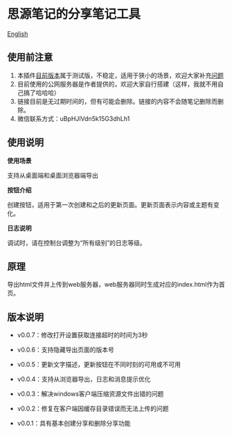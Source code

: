 # 思源笔记的分享笔记工具

[English](./README.md)

## 使用前注意

1. 本插件[目前版本](https://github.com/tengfei-xy/siyuan-plugin-share-system/releases)属于测试版，不稳定，适用于狭小的场景，欢迎大家补充[问题](https://github.com/tengfei-xy/siyuan-plugin-share-system/issues)
2. 目前使用的公网服务器是作者提供的，欢迎大家自行搭建（这样，我就不用自己搞了哈哈哈）
3. 链接目前是无过期时间的，但有可能会删除。链接的内容不会随笔记删除而删除。
4. 微信联系方式：uBpHJlVdn5k15G3dhLh1

## 使用说明

**使用场景**

支持从桌面端和桌面浏览器端导出

**按钮介绍**

创建按钮，适用于第一次创建和之后的更新页面。更新页面表示内容或主题有变化。

**日志说明**

调试时，请在控制台调整为“所有级别”的日志等级。

## 原理

导出html文件并上传到web服务器，web服务器同时生成对应的index.html作为首页。



## 版本说明

- v0.0.7：修改打开设置获取连接超时的时间为3秒

- v0.0.6：支持隐藏导出页面的版本号

- v0.0.5：更新文字描述，更新按钮在不同时刻的可用或不可用

- v0.0.4：支持从浏览器导出，日志和消息提示优化

- v0.0.3：解决windows客户端压缩资源文件出错的问题

- v0.0.2：修复在客户端因缓存目录错误而无法上传的问题

- v0.0.1：具有基本创建分享和删除分享功能


